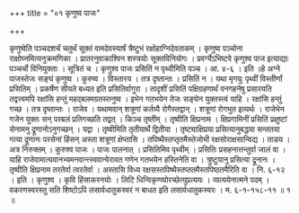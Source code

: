+++
title = "०१ कृणुष्व पाजः"

+++

कृणुष्वेति पञ्चदशर्चं चतुर्थं सूक्तं वामदेवस्यार्षं त्रैष्टुभं रक्षोहाग्निदेवताकम् । कृणुष्व पञ्चोना राक्षोघ्नमित्यनुक्रमणिका । प्रातरनुवाकाश्विन शस्त्रयोः सूक्तविनियोगः । प्रवर्ग्येऽभिष्टवे कृणुश्व पाज इत्याद्याः पञ्चर्चो विनियुक्ताः । सूत्रितं च । कृणुश्व पाजः प्रसितिं न पृथ्वीमिति पञ्च । आ. ४-६ । इति ॥हे अग्ने पाजस्तेजः सङ्घं कृणुष्व । कुरुष्व । विस्तारय । तत्र दृष्तान्तः । प्रसितिं न । यथा मृगयुः पृथ्वीं विस्तीर्णां प्रसितिम् । प्रकर्षेण सीयते बध्यत इति प्रसितिर्वागुरा । तादृशीं प्रसितिं पक्षिग्रहणार्थं वनगहनेषु प्रसारयति तद्वत्त्वमपि रक्षांसि हन्तुं महद्बलमग्रतस्तनुष्व । इभेन गतभयेन तेजः सङ्घेन युक्तस्त्वं याहि । रक्षांसि हन्तुं गच्छ । तत्र दृष्तान्तः । राजेव । यथामवान् शत्रूणां कर्तव्यै रोगैस्तद्वान् । शत्रूणां रोगभुत इत्यर्थः । राजेभेन गजेन युक्तः सन् परबलं प्रतिगच्छति तद्वत् । किञ्च तृष्तीम् । तृष्वीति क्षिप्रनाम । क्षिप्रगामिनीं प्रसितिं प्रक्षुष्टां सेनामनु द्रूणानोऽनुगच्छन् । यद्वा । तृष्वीमिति तृतीयार्थे द्वितीया । तृष्ट्याक्षिप्रया प्रसित्यानुबद्धया सन्ततया गत्या द्रूणानः परसेनां हिंसन् अस्ता शत्रूणां क्षेप्तासि । तपिष्थैस्तप्तृतमैस्तेजोभी रक्षसोराक्षसान्विद्य । ताडय । अत्र निरुक्तम् । कुरुश्व पाजः । पाजः पालनात् । प्रसितिमिव पृथ्वीम् । प्रसितिः प्रसहनात्तन्तुर्वा जालं वा । याहि राजेवामात्यवानभ्यमनवान्त्स्ववान्वेरावत गणेन गतभयेन हस्तिनेति वा । त्रुष्टुयानु प्रसित्या द्रूनानः । तृष्वीति क्षिप्रनाम तरतेर्वा त्वरतेर्वा । अस्तासि विध्य रक्षसस्तपिष्थैस्तप्ततमैस्तपिष्ठतमैरिति वा । नि. ६-१२ । इति । कृणुश्व । कृवि हिंसाकरनयोः । लिटि धिन्विकृण्व्योरच्छेत्युप्रत्ययः । व्यत्ययेनात्मने पदम् । वकरणस्वरस्तु सति शिष्टोऽपि लसार्वधातुकस्वरं न बाधत इति लसार्वधातुकस्वरः । म. ६-१-१५८-११ ॥ १ ॥